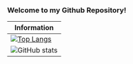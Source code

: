 ### Welcome to my Github Repository!

| Information  | 
| ------------- |
| [![Top Langs](https://github-readme-stats.vercel.app/api/top-langs/?username=wayne-kirk-schmidt&theme=cobalt&layout=compact)](https://github.com/wayne-kirk-schmidt/github-readme-stats)  |
| ![GitHub stats](https://github-readme-stats.vercel.app/api?username=wayne-kirk-schmidt&show_icons=true&theme=cobalt)  |
